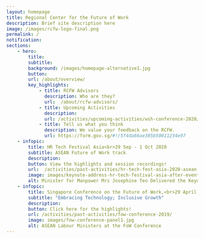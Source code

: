 ```yaml
---
layout: homepage
title: Regional Center for the Future of Work
description: Brief site description here
image: /images/rcfw-logo-final.png
permalink: /
notification:  
sections:
    - hero:
        title: 
        subtitle: 
        background: /images/homepage-alternative1.jpg
        button: 
        url: /about/overview/
        key_highlights:
            - title: RCFW Advisors
              description: Who are they?
              url: 	/about/rcfw-advisors/
            - title: Upcoming Activities
              description: 
              url: /activities/upcoming-activities/wsh-conference-2020/
            - title: Tell us what you think
              description: We value your feedback on the RCFW. 
              url: https://form.gov.sg/#!/5f4da66ae305b50011234e97    
    - infopic: 
        title: HR Tech Festival Asia<br>29 Sep - 1 Oct 2020 
        subtitle: ASEAN Future of Work track
        description: 
        button: View the highlights and session recordings! 
        url:  /activities/past-activities/hr-tech-fest-asia-2020-asean-fow-track/
        image: images/keynote-address-hr-tech-festival-asia-after-event.PNG
        alt: Minister for Manpower Mrs Josephine Teo Delivered the Keynote Address at the HR Tech Festival Asia 2020 
    - infopic:
        title: Singapore Conference on the Future of Work,<br>29 April 2019
        subtitle: "Embracing Technology; Inclusive Growth"
        description: 
        button: Click here for the highlights! 
        url: /activities/past-activities/fow-conference-2019/
        image: images/fow-conference-panel1.jpg
        alt: ASEAN Labour Ministers at the FoW Conference
---
```

